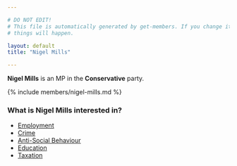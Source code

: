 ```yaml
---

# DO NOT EDIT!
# This file is automatically generated by get-members. If you change it, bad
# things will happen.

layout: default
title: "Nigel Mills"

---
```


**Nigel Mills** is an MP in the **Conservative** party.

{% include members/nigel-mills.md %}

### What is Nigel Mills interested in?


* [Employment](/interests/employment.html)
* [Crime](/interests/crime.html)
* [Anti-Social Behaviour](/interests/anti-social-behaviour.html)
* [Education](/interests/education.html)
* [Taxation](/interests/taxation.html)
